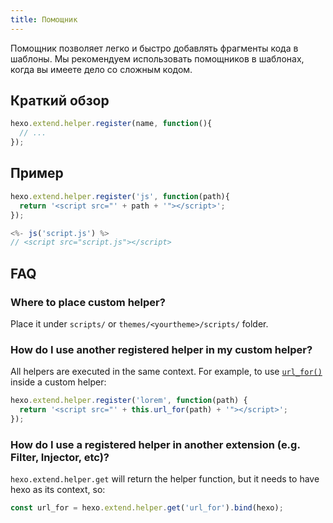 ```yaml
---
title: Помощник
---
```

Помощник позволяет легко и быстро добавлять фрагменты кода в шаблоны. Мы рекомендуем использовать помощников в шаблонах, когда вы имеете дело со сложным кодом.

## Краткий обзор

``` js
hexo.extend.helper.register(name, function(){
  // ...
});
```

## Пример

``` js
hexo.extend.helper.register('js', function(path){
  return '<script src="' + path + '"></script>';
});
```

``` js
<%- js('script.js') %>
// <script src="script.js"></script>
```

## FAQ

### Where to place custom helper?

Place it under `scripts/` or `themes/<yourtheme>/scripts/` folder.

### How do I use another registered helper in my custom helper?

All helpers are executed in the same context. For example, to use [`url_for()`](/docs/helpers#url-for) inside a custom helper:

``` js
hexo.extend.helper.register('lorem', function(path) {
  return '<script src="' + this.url_for(path) + '"></script>';
});
```

### How do I use a registered helper in another extension (e.g. Filter, Injector, etc)?

`hexo.extend.helper.get` will return the helper function, but it needs to have hexo as its context, so:

``` js
const url_for = hexo.extend.helper.get('url_for').bind(hexo);
```
